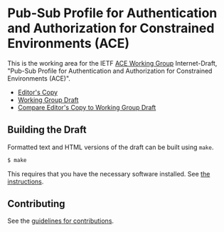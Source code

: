 # Pub-Sub Profile for Authentication and Authorization for Constrained Environments (ACE)

This is the working area for the IETF [ACE Working Group](https://datatracker.ietf.org/wg/ace/documents/) Internet-Draft, "Pub-Sub Profile for Authentication and Authorization for Constrained Environments (ACE)".

* [Editor's Copy](https://ace-wg.github.io/pubsub-profile/#go.draft-ietf-ace-pubsub-profile.html)
* [Working Group Draft](https://tools.ietf.org/html/draft-ietf-ace-pubsub-profile)
* [Compare Editor's Copy to Working Group Draft](https://ace-wg.github.io/pubsub-profile/#go.draft-ietf-ace-pubsub-profile.diff)

## Building the Draft

Formatted text and HTML versions of the draft can be built using `make`.

```sh
$ make
```

This requires that you have the necessary software installed.  See
[the instructions](https://github.com/martinthomson/i-d-template/blob/master/doc/SETUP.md).


## Contributing

See the
[guidelines for contributions](https://github.com/ace-wg/pubsub-profile/blob/master/CONTRIBUTING.md).
